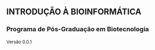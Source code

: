 ## INTRODUÇÃO À BIOINFORMÁTICA

### Programa de Pós-Graduação em Biotecnologia

<small>Versão 0.0.1</small>
